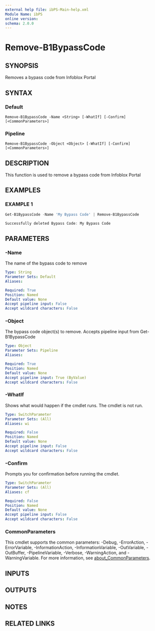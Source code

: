 ```yaml
---
external help file: ibPS-Main-help.xml
Module Name: ibPS
online version:
schema: 2.0.0
---
```


# Remove-B1BypassCode

## SYNOPSIS
Removes a bypass code from Infoblox Portal

## SYNTAX

### Default
```
Remove-B1BypassCode -Name <String> [-WhatIf] [-Confirm] [<CommonParameters>]
```

### Pipeline
```
Remove-B1BypassCode -Object <Object> [-WhatIf] [-Confirm] [<CommonParameters>]
```

## DESCRIPTION
This function is used to remove a bypass code from Infoblox Portal

## EXAMPLES

### EXAMPLE 1
```powershell
Get-B1BypassCode -Name 'My Bypass Code' | Remove-B1BypassCode

Successfully deleted Bypass Code: My Bypass Code
```

## PARAMETERS

### -Name
The name of the bypass code to remove

```yaml
Type: String
Parameter Sets: Default
Aliases:

Required: True
Position: Named
Default value: None
Accept pipeline input: False
Accept wildcard characters: False
```

### -Object
The bypass code object(s) to remove.
Accepts pipeline input from Get-B1BypassCode

```yaml
Type: Object
Parameter Sets: Pipeline
Aliases:

Required: True
Position: Named
Default value: None
Accept pipeline input: True (ByValue)
Accept wildcard characters: False
```

### -WhatIf
Shows what would happen if the cmdlet runs.
The cmdlet is not run.

```yaml
Type: SwitchParameter
Parameter Sets: (All)
Aliases: wi

Required: False
Position: Named
Default value: None
Accept pipeline input: False
Accept wildcard characters: False
```

### -Confirm
Prompts you for confirmation before running the cmdlet.

```yaml
Type: SwitchParameter
Parameter Sets: (All)
Aliases: cf

Required: False
Position: Named
Default value: None
Accept pipeline input: False
Accept wildcard characters: False
```

### CommonParameters
This cmdlet supports the common parameters: -Debug, -ErrorAction, -ErrorVariable, -InformationAction, -InformationVariable, -OutVariable, -OutBuffer, -PipelineVariable, -Verbose, -WarningAction, and -WarningVariable. For more information, see [about_CommonParameters](http://go.microsoft.com/fwlink/?LinkID=113216).

## INPUTS

## OUTPUTS

## NOTES

## RELATED LINKS
